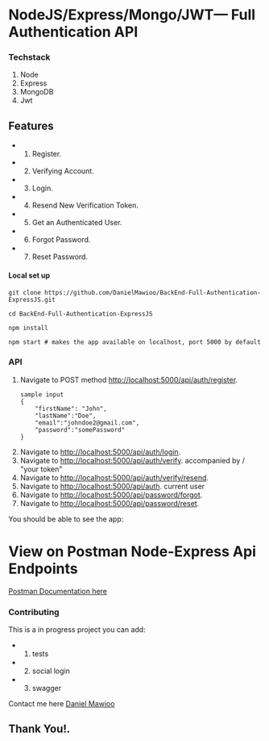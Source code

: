 # NodeJS/Express/Mongo/JWT— Full Authentication API
### Techstack

1. Node
2. Express
3. MongoDB
4. Jwt

## Features
- 1. Register.
- 2. Verifying Account.
- 3. Login.
- 4. Resend New Verification Token.
- 5. Get an Authenticated User.
- 6. Forgot Password.
- 7. Reset Password.


#### Local set up

```
git clone https://github.com/DanielMawioo/BackEnd-Full-Authentication-ExpressJS.git
```

```
cd BackEnd-Full-Authentication-ExpressJS
```

```
npm install
```

```
npm start # makes the app available on localhost, port 5000 by default
```
### API
1. Navigate to POST method [http://localhost:5000/api/auth/register](http://localhost:5000/api/auth/register).
    ```
    sample input
    {
        "firstName": "John",
        "lastName":"Doe",
        "email":"johndoe2@gmail.com",
        "password":"somePassword"
   }
    ```
2. Navigate to [http://localhost:5000/api/auth/login](http://localhost:5000/api/auth/login).
3. Navigate to [http://localhost:5000/api/auth/verify](http://localhost:5000/api/auth/verify). accompanied by / "your token"
4. Navigate to [http://localhost:5000/api/auth/verify/resend](http://localhost:5000/api/auth/verify/resend).
5. Navigate to [http://localhost:5000/api/auth](http://localhost:5000/api/auth). current user
6. Navigate to [http://localhost:5000/api/password/forgot](http://localhost:5000/api/password/forgot).
6. Navigate to [http://localhost:5000/api/password/reset](http://localhost:5000/api/password/reset).

You should be able to see the app:


# View on Postman Node-Express Api Endpoints
[Postman Documentation here](https://documenter.getpostman.com/view/14978598/UVCBBQBZ
)

### Contributing
This is a in progress project you can add:
- 1. tests
- 2. social login
- 3. swagger

Contact me here [Daniel Mawioo](mawioodaniel43@gmail.com)

## Thank You!.
